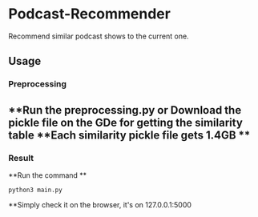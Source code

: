 # Podcast-Recommender
Recommend similar podcast shows to the current one.

## Usage

### Preprocessing
**Run the preprocessing.py or
**Download the pickle file on the GDe** for getting the similarity table  **Each similarity pickle file gets 1.4GB **
---

### Result
**Run the command **
```
python3 main.py
```
**Simply check it on the browser, it's on 127.0.0.1:5000
```

